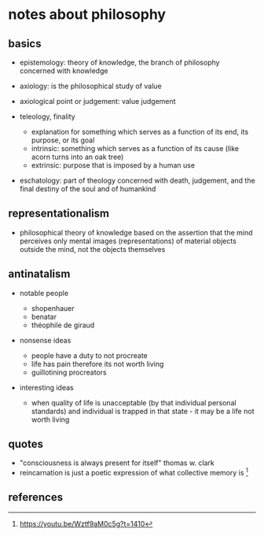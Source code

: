 # notes about philosophy

## basics

- epistemology: theory of knowledge, the branch of philosophy concerned with knowledge
- axiology: is the philosophical study of value
- axiological point or judgement: value judgement
- teleology, finality
  - explanation for something which serves as a function of its end, its purpose, or its goal
  - intrinsic: something which serves as a function of its cause (like acorn turns into an oak tree)
  - extrinsic: purpose that is imposed by a human use

- eschatology: part of theology concerned with death, judgement, and the final destiny of the soul and of humankind


## representationalism

- philosophical theory of knowledge based on the assertion that the mind perceives only 
  mental images (representations) of material objects outside the mind, not the objects themselves
  

## antinatalism

- notable people
    - shopenhauer
    - benatar
    - théophile de giraud

- nonsense ideas
    - people have a duty to not procreate
    - life has pain therefore its not worth living
    - guillotining procreators

- interesting ideas
    - when quality of life is unacceptable (by that individual personal standards) and individual 
      is trapped in that state - it may be a life not worth living


## quotes

- "consciousness is always present for itself" thomas w. clark 
- reincarnation is just a poetic expression of what collective memory is [^2]


## references

[^1]: https://www.youtube.com/watch?v=EEVFrdVnhfI
[^2]: https://youtu.be/Wztf9aM0c5g?t=1410

